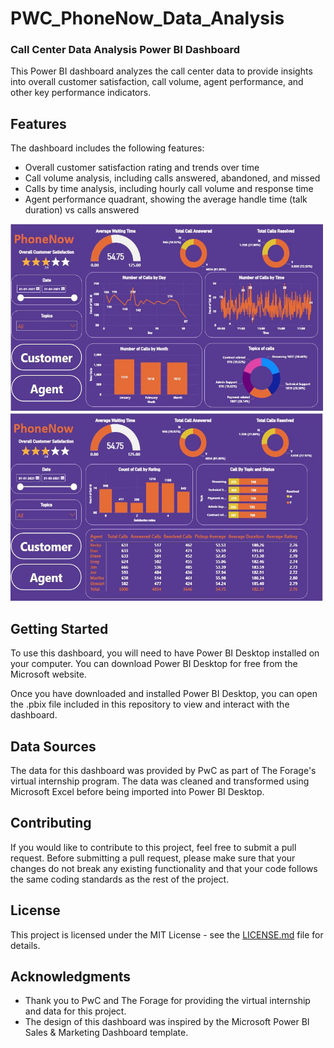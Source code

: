# PWC_PhoneNow_Data_Analysis
### Call Center Data Analysis Power BI Dashboard

This Power BI dashboard analyzes the call center data to provide insights into overall customer satisfaction, call volume, agent performance, and other key performance indicators.

## Features

The dashboard includes the following features:

- Overall customer satisfaction rating and trends over time
- Call volume analysis, including calls answered, abandoned, and missed
- Calls by time analysis, including hourly call volume and response time
- Agent performance quadrant, showing the average handle time (talk duration) vs calls answered
<img src="https://github.com/skprasad117/PWC_PhoneNow_Data_Analysis/blob/main/Customer.JPG" alt="Alt text" style="width:500px;height:300px;">
<img src="https://github.com/skprasad117/PWC_PhoneNow_Data_Analysis/blob/main/agent.JPG" alt="Alt text" style="width:500px;height:300px;">

## Getting Started

To use this dashboard, you will need to have Power BI Desktop installed on your computer. You can download Power BI Desktop for free from the Microsoft website.

Once you have downloaded and installed Power BI Desktop, you can open the .pbix file included in this repository to view and interact with the dashboard.

## Data Sources

The data for this dashboard was provided by PwC as part of The Forage's virtual internship program. The data was cleaned and transformed using Microsoft Excel before being imported into Power BI Desktop.

## Contributing

If you would like to contribute to this project, feel free to submit a pull request. Before submitting a pull request, please make sure that your changes do not break any existing functionality and that your code follows the same coding standards as the rest of the project.

## License

This project is licensed under the MIT License - see the [LICENSE.md](LICENSE.md) file for details.

## Acknowledgments

- Thank you to PwC and The Forage for providing the virtual internship and data for this project.
- The design of this dashboard was inspired by the Microsoft Power BI Sales & Marketing Dashboard template.
